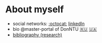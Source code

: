 # About myself

- social networks:
  [:octocat:](https://github.com/SGo-Go)
  [linkedIn](https://ua.linkedin.com/in/sergiy-gogolenko)
- bio @master-portal of DonNTU
  [:ru:](https://masters.donntu.ru/2006/fvti/gogolenko/)
  [:ukraine:](https://masters.donntu.ru/2006/fvti/gogolenko/indexu.htm)
- [bibliography (research)](./bibliography.md)
